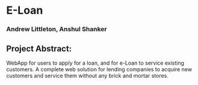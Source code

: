 # E-Loan
### Andrew Littleton, Anshul Shanker


## Project Abstract: 
WebApp for users to apply for a loan, and for e-Loan to service existing customers. A complete web solution for lending companies to acquire new customers and service them without any brick and mortar stores.

